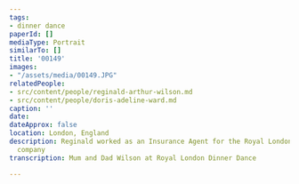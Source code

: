```yaml
---
tags:
- dinner dance
paperId: []
mediaType: Portrait
similarTo: []
title: '00149'
images:
- "/assets/media/00149.JPG"
relatedPeople:
- src/content/people/reginald-arthur-wilson.md
- src/content/people/doris-adeline-ward.md
caption: ''
date: 
dateApprox: false
location: London, England
description: Reginald worked as an Insurance Agent for the Royal London insurance
  company
transcription: Mum and Dad Wilson at Royal London Dinner Dance

---
```

